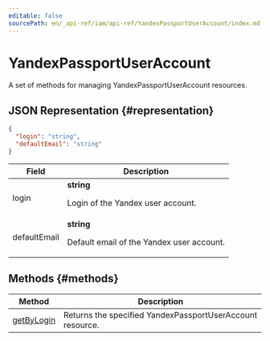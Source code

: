 ```yaml
---
editable: false
sourcePath: en/_api-ref/iam/api-ref/YandexPassportUserAccount/index.md
---
```


# YandexPassportUserAccount
A set of methods for managing YandexPassportUserAccount resources.
## JSON Representation {#representation}
```json 
{
  "login": "string",
  "defaultEmail": "string"
}
```
 
Field | Description
--- | ---
login | **string**<br><p>Login of the Yandex user account.</p> 
defaultEmail | **string**<br><p>Default email of the Yandex user account.</p> 

## Methods {#methods}
Method | Description
--- | ---
[getByLogin](getByLogin.md) | Returns the specified YandexPassportUserAccount resource.